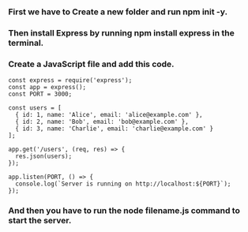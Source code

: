 ### First we have to Create a new folder and run npm init -y.
### Then install Express by running npm install express in the terminal.
### Create a JavaScript file and add this code.

```
const express = require('express');
const app = express();
const PORT = 3000;

const users = [
  { id: 1, name: 'Alice', email: 'alice@example.com' },
  { id: 2, name: 'Bob', email: 'bob@example.com' },
  { id: 3, name: 'Charlie', email: 'charlie@example.com' }
];

app.get('/users', (req, res) => {
  res.json(users);
});

app.listen(PORT, () => {
  console.log(`Server is running on http://localhost:${PORT}`);
});
```

### And then you have to run the node filename.js command to start the server.